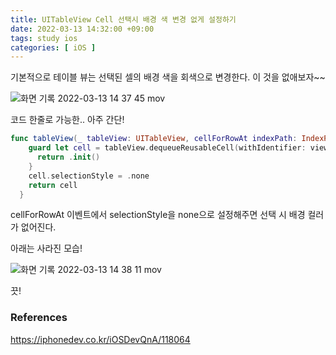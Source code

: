 ```yaml
---
title: UITableView Cell 선택시 배경 색 변경 없게 설정하기
date: 2022-03-13 14:32:00 +09:00
tags: study ios 
categories: [ iOS ]
---
```


기본적으로 테이블 뷰는 선택된 셀의 배경 색을 회색으로 변경한다. 이 것을 없애보자~~

![화면 기록 2022-03-13 14 37 45 mov](https://user-images.githubusercontent.com/40792935/158046901-38183acb-f1eb-4171-a54e-ef692d26b43d.gif)

코드 한줄로 가능한.. 아주 간단!

```swift
func tableView(_ tableView: UITableView, cellForRowAt indexPath: IndexPath) -> UITableViewCell {
    guard let cell = tableView.dequeueReusableCell(withIdentifier: viewController.cellID, for: indexPath) as? cell else {
      return .init()
    }
    cell.selectionStyle = .none
    return cell
  }
```

cellForRowAt 이벤트에서 selectionStyle을 none으로 설정해주면 선택 시 배경 컬러가 없어진다.

아래는 사라진 모습!

![화면 기록 2022-03-13 14 38 11 mov](https://user-images.githubusercontent.com/40792935/158046896-8e402a06-168a-46ab-8353-6dfca7eea2b1.gif)

끗!

### References

https://iphonedev.co.kr/iOSDevQnA/118064
